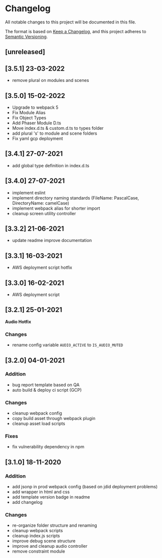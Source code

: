 # Changelog

All notable changes to this project will be documented in this file.

The format is based on [Keep a Changelog](https://keepachangelog.com/en/1.0.0/), and this project adheres
to [Semantic Versioning](https://semver.org/spec/v2.0.0.html).

[//]: <> (Remove Line Below on Use)

## [unreleased]

## [3.5.1] 23-03-2022

- remove plural on modules and scenes

## [3.5.0] 15-02-2022

- Upgrade to webpack 5
- Fix Module Alias
- Fix Object Types
- Add Phaser Module D.ts
- Move index.d.ts & custom.d.ts to types folder
- add plural 's' to module and scene folders
- Fix yaml gcp deployment

## [3.4.1] 27-07-2021

- add global type definition in index.d.ts

## [3.4.0] 27-07-2021

- implement eslint
- implement directory naming standards (FileName: PascalCase, DirectoryName: camelCase)
- implement webpack alias for shorter import
- cleanup screen utility controller

## [3.3.2] 21-06-2021

- update readme improve documentation

## [3.3.1] 16-03-2021

- AWS deployment script hotfix

## [3.3.0] 16-02-2021

- AWS deployment script

## [3.2.1] 25-01-2021

**Audio Hotfix**

### Changes

- rename config variable `AUDIO_ACTIVE` to `IS_AUDIO_MUTED`

## [3.2.0] 04-01-2021

### Addition

- bug report template based on QA
- auto build & deploy ci script (GCP)

### Changes

- cleanup webpack config
- copy build asset through webpack plugin
- cleanup asset load scripts

### Fixes

- fix vulnerability dependency in npm

## [3.1.0] 18-11-2020

### Addition

- add jsonp in prod webpack config (based on jdid deployment problems)
- add wrapper in html and css
- add template version badge in readme
- add changelog

### Changes

- re-organize folder structure and renaming
- cleanup webpack scripts
- cleanup index.js scripts
- improve debug scene structure
- improve and cleanup audio controller
- remove constraint module
